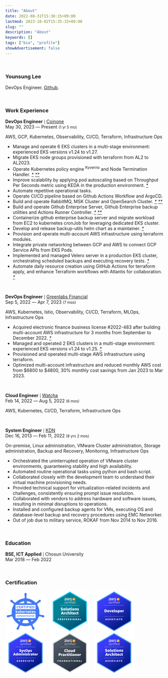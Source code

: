 ```yaml
---
title: "About"
date: 2022-08-31T15:38:15+09:00
lastmod: 2023-10-02T15:35:33+09:00
slug: ""
description: "About"
keywords: []
tags: ["bio", "profile"]
showAdvertisement: false
---
```


&nbsp;

### Younsung Lee

DevOps Engineer. [Github](https://github.com/younsl).

&nbsp;

### Work Experience

**DevOps Engineer** <small>|</small> [Coinone](https://coinone.co.kr)  
May 30, 2023 ― Present <small>(1 yr 5 mo)</small>

AWS, GCP, Kubernetes, Observability, CI/CD, Terraform, Infrastructure Ops

- Manage and operate 6 EKS clusters in a multi-stage environment: experienced EKS versions v1.24 to v1.27.
- Migrate EKS node groups provisioned with terraform from AL2 to AL2023.
- Operate Kubernetes policy engine <sup>Kyverno</sup> and Node Termination Handler. _[*](/blog/k8s/kyverno/) [**](/blog/k8s/nth/)_
- Improve scalability by applying pod autoscaling based on Throughput Per Seconds metric using KEDA in the production environment. _[*](/blog/k8s/keda/)_
- Automate repetitive operational tasks.
- Operate CI/CD pipeline based on Github Actions Workflow and ArgoCD.
- Build and operate RabbitMQ, MSK Cluster and OpenSearch Cluster. _[*](/blog/kafka/) [**](/blog/elasticsearch-admin-guide/)_
- Build and operate Github Enterprise Server, Github Enterprise backup utilities and Actions Runner Controller. _[*](/blog/ghe-backup-utils/) [**](/blog/k8s/actions-runner-admin-guide/)_
- Containerize github enterprise backup server and migrate workload from EC2 to kubernetes cronJob for leveraging dedicated EKS cluster.
- Develop and release backup-utils helm chart as a maintainer. _[*](https://github.com/younsl/charts/tree/main/charts)_
- Provision and operate multi-account AWS infrastructure using terraform modules.
- Integrate private networking between GCP and AWS to connect GCP Service APIs from EKS Pods.
- Implemented and managed Velero server in a production EKS cluster, orchestrating scheduled backups and executing recovery tests. _[*](/blog/k8s/velero-irsa/)_
- Automate daily resource creation using GitHub Actions for terraform apply, and enhance Terraform workflows with Atlantis for collaboration. _[*](/blog/k8s/atlantis/)_

&nbsp;

**DevOps Engineer** <small>|</small> [Greenlabs Financial](https://seedglobal.co)  
Sep 5, 2022 ― Apr 7, 2023 <small>(7 mos)</small>

AWS, Kubernetes, Istio, Observability, CI/CD, Terraform, MLOps, Infrastructure Ops

- Acquired electronic finance business license #2022-483 after building multi-account AWS infrastructure for 3 months from September to December 2022. _[*](https://www.fsc.go.kr/po040200/79214?srchCtgry=&curPage=&srchKey=&srchText=&srchBeginDt=&srchEndDt)_
- Managed and operated 2 EKS clusters in a multi-stage environment: experienced EKS versions v1.24 to v1.25. _[*](https://docs.aws.amazon.com/ko_kr/eks/latest/userguide/kubernetes-versions.html#kubernetes-release-calendar)_
- Provisioned and operated multi-stage AWS infrastructure using terraform.
- Optimized multi-account infrastructure and reduced monthly AWS cost from $6800 to $4800, 30% monthly cost savings from Jan 2023 to Mar 2023.

&nbsp;

**Cloud Engineer** <small>|</small> [Watcha](https://watcha.team)  
Feb 14, 2022 ― Aug 5, 2022 <small>(6 mos)</small>

AWS, Kubernetes, CI/CD, Terraform, Infrastructure Ops

&nbsp;

**System Engineer** <small>|</small> [KDN](https://kdn.com)  
Dec 16, 2013 ― Feb 11, 2022 <small>(8 yrs 2 mos)</small>

On-premise, Linux administration, VMware Cluster administration, Storage administration, Backup and Recovery, Monitoring, Infrastructure Ops

- Orchestrated the uninterrupted operation of VMware cluster environments, guaranteeing stability and high availability.
- Automated routine operational tasks using python and bash script.
- Collaborated closely with the development team to understand their virtual machine provisioning needs.
- Provided technical support for virtualization-related incidents and challenges, consistently ensuring prompt issue resolution.
- Collaborated with vendors to address hardware and software issues, resulting in minimal disruptions to operations.
- Installed and configured backup agents for VMs, executing OS and database-level backup and recovery procedures using EMC Networker.
- Out of job due to military service, ROKAF from Nov 2014 to Nov 2016.

&nbsp;

### Education

**BSE, ICT Applied** <small>|</small> Chosun University  
Mar 2018 ― Feb 2022

<!-- GPA: 4.09 / 4.5 -->

&nbsp;

### Certification

![CKA](./images/6-cka.png "Certified Kubernetes Administrator. 2022.09.13 ― 2025.09.13.") &nbsp; ![SAP](./images/5-sap.png "AWS Certified Solutions Architect - Professional. 2023.05.21 - 2026.05.21") &nbsp; ![DVA](./images/4-dva.png "AWS Certified Developer - 2023.05.18 - 2026.05.18") &nbsp; ![SOA](./images/3-soa.png "AWS Certified SysOps Administrator - 2023.05.13 - 2026.05.13") &nbsp; ![CLF](./images/2-clf.png "AWS Certified Cloud Practitioner - 2023.05.04 - 2026.05.21") &nbsp; ![SAA](./images/1-saa.png "AWS Certified Solutions Architect - Associate. 2020.06.26 ― 2026.05.21")
